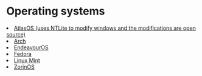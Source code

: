 # Operating systems

<li> <a href="https://atlasos.net/">AtlasOS (uses NTLite to modify windows and the modifications are open source)</a></li>
<li> <a href="https://archlinux.org/">Arch</a></li>
<li> <a href="https://endeavouros.com/">EndeavourOS</a></li>
<li> <a href="https://getfedora.org/">Fedora</a></li>
<li> <a href="https://linuxmint.com/">Linux Mint</a></li>
<li> <a href="https://zorin.com/os/">ZorinOS</a></li>
